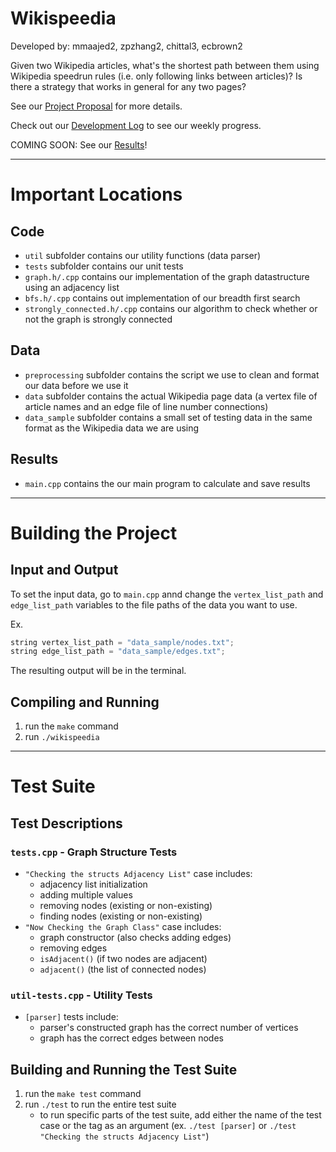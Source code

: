 # Wikispeedia
Developed by: mmaajed2, zpzhang2, chittal3, ecbrown2

Given two Wikipedia articles, what's the shortest path between them using Wikipedia speedrun rules (i.e. only following links between articles)? Is there a strategy that works in general for any two pages?

See our [Project Proposal](https://github-dev.cs.illinois.edu/cs225-fa21/mmaajed2-zpzhang2-chittal3-ecbrown2/blob/main/projectProposal.md) for more details.

Check out our [Development Log](https://github-dev.cs.illinois.edu/cs225-fa21/mmaajed2-zpzhang2-chittal3-ecbrown2/blob/main/devlog.md) to see our weekly progress.

COMING SOON: See our [Results]()!

---

# Important Locations

## Code
- `util` subfolder contains our utility functions (data parser)
- `tests` subfolder contains our unit tests
- `graph.h/.cpp` contains our implementation of the graph datastructure using an adjacency list
- `bfs.h/.cpp` contains out implementation of our breadth first search
- `strongly_connected.h/.cpp` contains our algorithm to check whether or not the graph is strongly connected

## Data
- `preprocessing` subfolder contains the script we use to clean and format our data before we use it
- `data` subfolder contains the actual Wikipedia page data (a vertex file of article names and an edge file of line number connections)
- `data_sample` subfolder contains a small set of testing data in the same format as the Wikipedia data we are using

## Results
- `main.cpp` contains the our main program to calculate and save results

---

# Building the Project
## Input and Output
To set the input data, go to `main.cpp` annd change the `vertex_list_path` and `edge_list_path` variables to the file paths of the data you want to use.

Ex.
```c++
string vertex_list_path = "data_sample/nodes.txt";
string edge_list_path = "data_sample/edges.txt";
```

The resulting output will be in the terminal.

## Compiling and Running
1. run the `make` command
2. run `./wikispeedia`

---

# Test Suite
## Test Descriptions

### `tests.cpp` - Graph Structure Tests
- `"Checking the structs Adjacency List"` case includes:
    - adjacency list initialization
    - adding multiple values
    - removing nodes (existing or non-existing)
    - finding nodes (existing or non-existing)
- `"Now Checking the Graph Class"` case includes:
    - graph constructor (also checks adding edges)
    - removing edges
    - `isAdjacent()` (if two nodes are adjacent)
    - `adjacent()` (the list of connected nodes)

### `util-tests.cpp` - Utility Tests
- `[parser]` tests include:
    - parser's constructed graph has the correct number of vertices
    - graph has the correct edges between nodes

## Building and Running the Test Suite
1. run the `make test` command
2. run `./test` to run the entire test suite
    - to run specific parts of the test suite, add either the name of the test case or the tag as an argument (ex. `./test [parser]` or `./test "Checking the structs Adjacency List"`)
